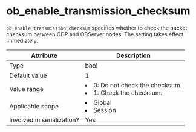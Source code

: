 # ob_enable_transmission_checksum

`ob_enable_transmission_checksum` specifies whether to check the packet checksum between ODP and OBServer nodes. The setting takes effect immediately.

| **Attribute** | **Description** |
|---------|--------------------------------------------------------------------------------------------------------------|
| Type | bool |
| Default value | 1 |
| Value range | <li> 0: Do not check the checksum.   <li> 1: Check the checksum. |
| Applicable scope | <li> Global   <li> Session |
| Involved in serialization? | Yes |

